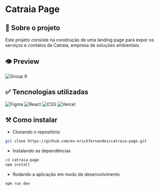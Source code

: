 # Catraia Page

## 🎈 Sobre o projeto
Este projeto consiste na construção de uma landing page para expor os serviços e contatos da Catraia, empresa de soluções ambientais.

## 👁 Preview
![Group 9](https://github.com/eu-erickfernandes/catraia-page/assets/44778115/09ab7653-5039-4cc4-919b-c53e7bf00e23)

## ✅ Tencnologias utilizadas
![Figma](https://img.shields.io/badge/Figma-F24E1E?style=for-the-badge&logo=figma&logoColor=white)
![React](https://img.shields.io/badge/React-20232A?style=for-the-badge&logo=react&logoColor=61DAFB)
![CSS](https://img.shields.io/badge/CSS3-1572B6?style=for-the-badge&logo=css3&logoColor=white)
![Vercel](https://img.shields.io/badge/Figma-F24E1E?style=for-the-badge&logo=figma&logoColor=white)

## ⚒️ Como instalar

- Clonando o repositório
```bash
git clone https://github.com/eu-erickfernandes/catraia-page.git
```

- Instalando as dependências
```bash
cd catraia-page
npm install
```

- Rodando a aplicação em modo de desenvolvimento
```bash
npm run dev
```
